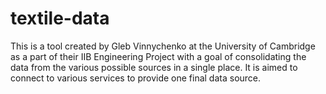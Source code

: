 # textile-data
This is a tool created by Gleb Vinnychenko at the University of Cambridge
as a part of their IIB Engineering Project with a goal of consolidating the 
data from the various possible sources in a single place. It is aimed to connect
to various services to provide one final data source. 
